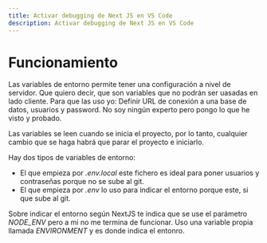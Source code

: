 ```yaml
---
title: Activar debugging de Next JS en VS Code
description: Activar debugging de Next JS en VS Code
---
```


# Funcionamiento

Las variables de entorno permite tener una configuración a nivel de servidor. Que quiero decir, que son variables que no podrán ser uasadas en lado cliente. Para que las uso yo: Definir URL de conexión a una base de datos, usuarios y password. No soy ningún experto pero pongo lo que he visto y probado.

Las variables se leen cuando se inicia el proyecto, por lo tanto, cualquier cambio que se haga habrá que parar el proyecto e iniciarlo.

Hay dos tipos de variables de entorno:

* El que empieza por *.env.local* este fichero es ideal para poner usuarios y contraseñas porque no se sube al git.
* El que empieza por *.env* lo uso para indicar el entorno porque este, si que sube al git.

Sobre indicar el entorno según NextJS te indica que se use el parámetro *NODE_ENV* pero a mi no me termina de funcionar. Uso una variable propia llamada *ENVIRONMENT* y es donde indica el entonro.

